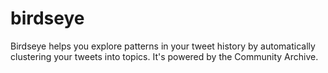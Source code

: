 # birdseye
Birdseye helps you explore patterns in your tweet history by automatically clustering your tweets into topics. It's powered by the Community Archive.
